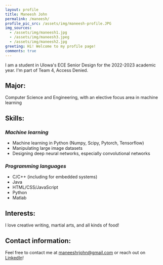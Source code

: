 ```yaml
---
layout: profile
title: Maneesh John
permalink: /maneesh/
profile_pic_src: /assets/img/maneesh-profile.JPG
img_sources:
  - /assets/img/maneesh1.jpg
  - /assets/img/maneesh3.jpeg
  - /assets/img/maneesh2.jpg
greeting: Hi! Welcome to my profile page!
comments: true
---
```


I am a student in UIowa's ECE Senior Design for the 2022-2023 academic year. I'm part of Team 4, Access Denied.

## Major:

Computer Science and Engineering, with an elective focus area in machine learning

## Skills:

### *Machine learning*
- Machine learning in Python (Numpy, Scipy, Pytorch, Tensorflow)
- Manipulating large image datasets
- Designing deep neural networks, especially convolutional networks

### *Programming languages*
- C/C++ (including for embedded systems)
- Java
- HTML/CSS/JavaScript
- Python
- Matlab

## Interests:

I love creative writing, martial arts, and all kinds of food!

## Contact information:

Feel free to contact me at [maneeshrjohn@gmail.com](mailto:maneeshrjohn@gmail.com) or reach out on [LinkedIn](https://www.linkedin.com/in/maneeshjohn/)!
